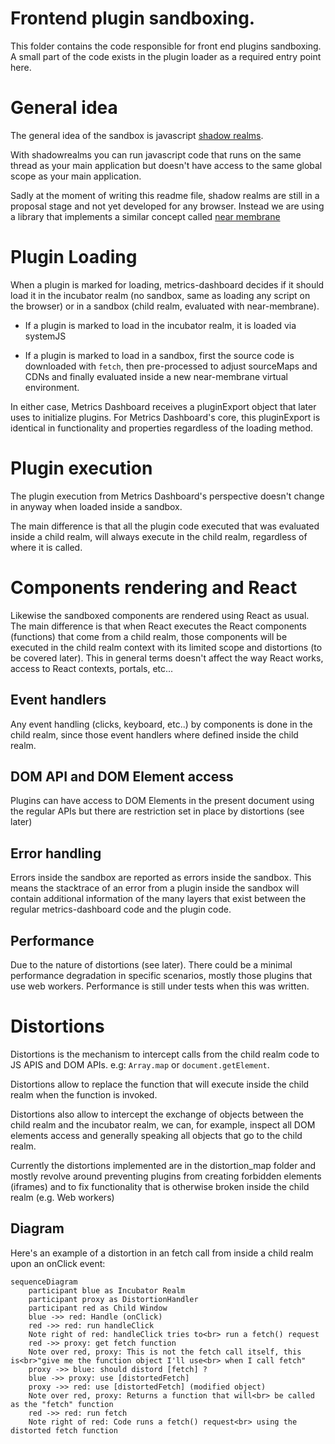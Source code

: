 # Frontend plugin sandboxing.

This folder contains the code responsible for front end plugins sandboxing. A small part of the code
exists in the plugin loader as a required entry point here.

# General idea

The general idea of the sandbox is javascript [shadow realms](https://github.com/tc39/proposal-shadowrealm).

With shadowrealms you can run javascript code that runs on the same thread as your main application but doesn't have
access to the same global scope as your main application.

Sadly at the moment of writing this readme file, shadow realms are still in a proposal stage and not yet developed for
any browser. Instead we are using a library that implements a similar concept called [near membrane](https://github.com/salesforce/near-membrane)

# Plugin Loading

When a plugin is marked for loading, metrics-dashboard decides if it should load it in the incubator realm (no sandbox, same as loading any script on the browser) or in a sandbox (child realm, evaluated with near-membrane).

- If a plugin is marked to load in the incubator realm, it is loaded via systemJS

- If a plugin is marked to load in a sandbox, first the source code is downloaded with `fetch`, then pre-processed to adjust sourceMaps and CDNs and finally evaluated inside a new near-membrane virtual environment.

In either case, Metrics Dashboard receives a pluginExport object that later uses to initialize plugins. For Metrics Dashboard's core, this
pluginExport is identical in functionality and properties regardless of the loading method.

# Plugin execution

The plugin execution from Metrics Dashboard's perspective doesn't change in anyway when loaded inside a sandbox.

The main difference is that all the plugin code executed that was evaluated inside a child realm, will always execute in
the child realm, regardless of where it is called.

# Components rendering and React

Likewise the sandboxed components are rendered using React as usual. The main difference is that when React executes the
React components (functions) that come from a child realm, those components will be executed in the child realm context
with its limited scope and distortions (to be covered later). This in general terms doesn't affect the way React works,
access to React contexts, portals, etc...

## Event handlers

Any event handling (clicks, keyboard, etc..) by components is done in the child realm, since those event handlers where
defined inside the child realm.

## DOM API and DOM Element access

Plugins can have access to DOM Elements in the present document using the regular APIs but there are restriction set in
place by distortions (see later)

## Error handling

Errors inside the sandbox are reported as errors inside the sandbox. This means the stacktrace of an error from a plugin
inside the sandbox will contain additional information of the many layers that exist between the regular metrics-dashboard code
and the plugin code.

## Performance

Due to the nature of distortions (see later). There could be a minimal performance degradation in specific scenarios, mostly
those plugins that use web workers. Performance is still under tests when this was written.

# Distortions

Distortions is the mechanism to intercept calls from the child realm code to JS APIS and DOM APIs. e.g: `Array.map` or
`document.getElement`.

Distortions allow to replace the function that will execute inside the child realm when the function is invoked.

Distortions also allow to intercept the exchange of objects between the child realm and the incubator realm, we can, for
example, inspect all DOM elements access and generally speaking all objects that go to the child realm.

Currently the distortions implemented are in the distortion_map folder and mostly revolve around preventing plugins from
creating forbidden elements (iframes) and to fix functionality that is otherwise broken inside the child realm (e.g. Web
workers)

## Diagram

Here's an example of a distortion in an fetch call from inside a child realm upon an onClick event:

```mermaid
sequenceDiagram
    participant blue as Incubator Realm
    participant proxy as DistortionHandler
    participant red as Child Window
    blue ->> red: Handle (onClick)
    red ->> red: run handleClick
    Note right of red: handleClick tries to<br> run a fetch() request
    red ->> proxy: get fetch function
    Note over red, proxy: This is not the fetch call itself, this is<br>"give me the function object I'll use<br> when I call fetch"
    proxy ->> blue: should distord [fetch] ?
    blue ->> proxy: use [distortedFetch]
    proxy ->> red: use [distortedFetch] (modified object)
    Note over red, proxy: Returns a function that will<br> be called as the "fetch" function
    red ->> red: run fetch
    Note right of red: Code runs a fetch() request<br> using the distorted fetch function
```
